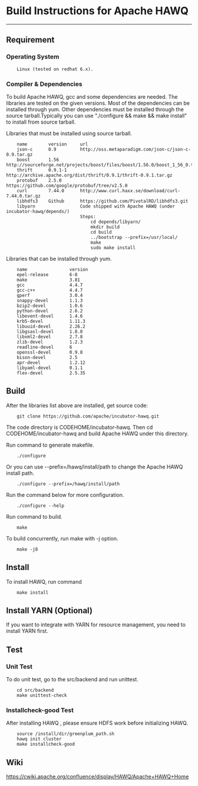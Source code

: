 # Build Instructions for Apache HAWQ
------

## Requirement
### Operating System

        Linux (tested on redhat 6.x).
### Compiler & Dependencies
To build Apache HAWQ, gcc and some dependencies are needed. The libraries are tested on the given versions. Most of the dependencies can be installed through yum. Other dependencies must be installed through the source tarball.Typically you can use "./configure && make && make install" to install from source tarball.

Libraries that must be installed using source tarball.

        name        version     url
        json-c      0.9         http://oss.metaparadigm.com/json-c/json-c-0.9.tar.gz
        boost       1.56        http://sourceforge.net/projects/boost/files/boost/1.56.0/boost_1_56_0.tar.bz2
        thrift      0.9.1-1     http://archive.apache.org/dist/thrift/0.9.1/thrift-0.9.1.tar.gz
        protobuf    2.5.0       https://github.com/google/protobuf/tree/v2.5.0
        curl        7.44.0      http://www.curl.haxx.se/download/curl-7.44.0.tar.gz
        libhdfs3    Github      https://github.com/PivotalRD/libhdfs3.git
        libyarn                 Code shipped with Apache HAWQ (under incubator-hawq/depends/)
                                Steps:
                                    cd depends/libyarn/
                                    mkdir build
                                    cd build
                                    ../bootstrap --prefix=/usr/local/
                                    make
                                    sudo make install


Libraries that can be installed through yum. 

        name                version
        epel-release        6-8
        make                3.81
        gcc                 4.4.7
        gcc-c++             4.4.7
        gperf               3.0.4
        snappy-devel        1.1.3
        bzip2-devel         1.0.6
        python-devel        2.6.2
        libevent-devel      1.4.6
        krb5-devel          1.11.3
        libuuid-devel       2.26.2
        libgsasl-devel      1.8.0
        libxml2-devel       2.7.8
        zlib-devel          1.2.3
        readline-devel      6
        openssl-devel       0.9.8
        bison-devel         2.5
        apr-devel           1.2.12
        libyaml-devel       0.1.1
        flex-devel          2.5.35
## Build
After the libraries list above are installed, get source code:

        git clone https://github.com/apache/incubator-hawq.git
The code directory is CODEHOME/incubator-hawq. Then cd CODEHOME/incubator-hawq and build Apache HAWQ under this directory.

Run command to generate makefile.

        ./configure
Or you can use --prefix=/hawq/install/path to change the Apache HAWQ install path.

        ./configure --prefix=/hawq/install/path
Run the command below for more configuration.

        ./configure --help
Run command to build.

        make
To build concurrently, run make with -j option.

        make -j8
## Install
To install HAWQ, run command

        make install
## Install YARN (Optional)
If you want to integrate with YARN for resource management, you need to install YARN first.
## Test
### Unit Test ###
To do unit test, go to the src/backend and run unittest.

        cd src/backend
        make unittest-check
### Installcheck-good Test ###
After installing HAWQ , please ensure HDFS work before initializing HAWQ.

        source /install/dir/greenplum_path.sh
        hawq init cluster
        make installcheck-good

## Wiki
https://cwiki.apache.org/confluence/display/HAWQ/Apache+HAWQ+Home

